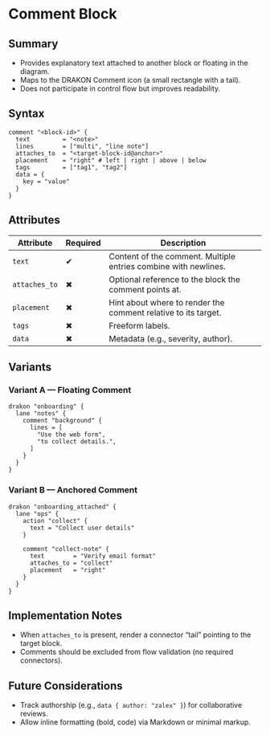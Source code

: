 # Comment Block

## Summary

- Provides explanatory text attached to another block or floating in the diagram.
- Maps to the DRAKON Comment icon (a small rectangle with a tail).
- Does not participate in control flow but improves readability.

## Syntax

```hcl
comment "<block-id>" {
  text         = "<note>"
  lines        = ["multi", "line note"]
  attaches_to  = "<target-block-id@anchor>"
  placement    = "right" # left | right | above | below
  tags         = ["tag1", "tag2"]
  data = {
    key = "value"
  }
}
```

## Attributes

| Attribute | Required | Description |
|-----------|----------|-------------|
| `text` | ✔ | Content of the comment. Multiple entries combine with newlines. |
| `attaches_to` | ✖ | Optional reference to the block the comment points at. |
| `placement` | ✖ | Hint about where to render the comment relative to its target. |
| `tags` | ✖ | Freeform labels. |
| `data` | ✖ | Metadata (e.g., severity, author). |

## Variants

### Variant A — Floating Comment

```hcl
drakon "onboarding" {
  lane "notes" {
    comment "background" {
      lines = [
        "Use the web form",
        "to collect details.",
      ]
    }
  }
}
```

### Variant B — Anchored Comment

```hcl
drakon "onboarding_attached" {
  lane "ops" {
    action "collect" {
      text = "Collect user details"
    }

    comment "collect-note" {
      text        = "Verify email format"
      attaches_to = "collect"
      placement   = "right"
    }
  }
}
```

## Implementation Notes

- When `attaches_to` is present, render a connector “tail” pointing to the target block.
- Comments should be excluded from flow validation (no required connectors).

## Future Considerations

- Track authorship (e.g., `data { author: "zalex" }`) for collaborative reviews.
- Allow inline formatting (bold, code) via Markdown or minimal markup.

